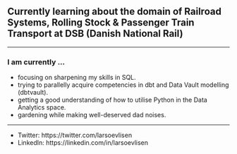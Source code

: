<h2 align="left">Currently learning about the domain of Railroad Systems, Rolling Stock & Passenger Train Transport at DSB (Danish National Rail)</h2>
<hr>
<h3>I am currently ...</h3>
<p>
  <ul>
    <li>focusing on sharpening my skills in SQL.</li>
    <li>trying to parallelly acquire competencies in dbt and Data Vault modelling (dbtvault).</li>
    <li>getting a good understanding of how to utilise Python in the Data Analytics space.</li>
    <li>gardening while making well-deserved dad noises.
  </ul>
</p>

<hr>
<p align="left">
<ul>
<li>Twitter: https://twitter.com/larsoevlisen</li>
<li>LinkedIn: https://linkedin.com/in/larsoevlisen</li>
</p>
